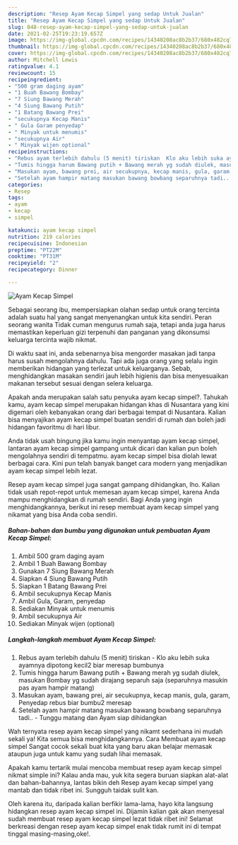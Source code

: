 ```yaml
---
description: "Resep Ayam Kecap Simpel yang sedap Untuk Jualan"
title: "Resep Ayam Kecap Simpel yang sedap Untuk Jualan"
slug: 848-resep-ayam-kecap-simpel-yang-sedap-untuk-jualan
date: 2021-02-25T19:23:19.657Z
image: https://img-global.cpcdn.com/recipes/14340208ac8b2b37/680x482cq70/ayam-kecap-simpel-foto-resep-utama.jpg
thumbnail: https://img-global.cpcdn.com/recipes/14340208ac8b2b37/680x482cq70/ayam-kecap-simpel-foto-resep-utama.jpg
cover: https://img-global.cpcdn.com/recipes/14340208ac8b2b37/680x482cq70/ayam-kecap-simpel-foto-resep-utama.jpg
author: Mitchell Lewis
ratingvalue: 4.1
reviewcount: 15
recipeingredient:
- "500 gram daging ayam"
- "1 Buah Bawang Bombay"
- "7 Siung Bawang Merah"
- "4 Siung Bawang Putih"
- "1 Batang Bawang Prei"
- "secukupnya Kecap Manis"
- " Gula Garam penyedap"
- " Minyak untuk menumis"
- "secukupnya Air"
- " Minyak wijen optional"
recipeinstructions:
- "Rebus ayam terlebih dahulu (5 menit) tiriskan  Klo aku lebih suka ayamnya dipotong kecil2 biar meresap bumbunya"
- "Tumis hingga harum Bawang putih + Bawang merah yg sudah diulek, masukan Bombay yg sudah dirajang separuh saja (separuhnya masukin pas ayam hampir matang)"
- "Masukan ayam, bawang prei, air secukupnya, kecap manis, gula, garam, Penyedap rebus biar bumbu2 meresap"
- "Setelah ayam hampir matang masukan bawang bowbang separuhnya tadi.. Tunggu matang dan Ayam siap dihidangkan"
categories:
- Resep
tags:
- ayam
- kecap
- simpel

katakunci: ayam kecap simpel 
nutrition: 219 calories
recipecuisine: Indonesian
preptime: "PT22M"
cooktime: "PT31M"
recipeyield: "2"
recipecategory: Dinner

---
```



![Ayam Kecap Simpel](https://img-global.cpcdn.com/recipes/14340208ac8b2b37/680x482cq70/ayam-kecap-simpel-foto-resep-utama.jpg)

Sebagai seorang ibu, mempersiapkan olahan sedap untuk orang tercinta adalah suatu hal yang sangat menyenangkan untuk kita sendiri. Peran seorang  wanita Tidak cuman mengurus rumah saja, tetapi anda juga harus memastikan keperluan gizi terpenuhi dan panganan yang dikonsumsi keluarga tercinta wajib nikmat.

Di waktu  saat ini, anda sebenarnya bisa mengorder masakan jadi tanpa harus susah mengolahnya dahulu. Tapi ada juga orang yang selalu ingin memberikan hidangan yang terlezat untuk keluarganya. Sebab, menghidangkan masakan sendiri jauh lebih higienis dan bisa menyesuaikan makanan tersebut sesuai dengan selera keluarga. 



Apakah anda merupakan salah satu penyuka ayam kecap simpel?. Tahukah kamu, ayam kecap simpel merupakan hidangan khas di Nusantara yang kini digemari oleh kebanyakan orang dari berbagai tempat di Nusantara. Kalian bisa menyajikan ayam kecap simpel buatan sendiri di rumah dan boleh jadi hidangan favoritmu di hari libur.

Anda tidak usah bingung jika kamu ingin menyantap ayam kecap simpel, lantaran ayam kecap simpel gampang untuk dicari dan kalian pun boleh mengolahnya sendiri di tempatmu. ayam kecap simpel bisa diolah lewat berbagai cara. Kini pun telah banyak banget cara modern yang menjadikan ayam kecap simpel lebih lezat.

Resep ayam kecap simpel juga sangat gampang dihidangkan, lho. Kalian tidak usah repot-repot untuk memesan ayam kecap simpel, karena Anda mampu menghidangkan di rumah sendiri. Bagi Anda yang ingin menghidangkannya, berikut ini resep membuat ayam kecap simpel yang nikamat yang bisa Anda coba sendiri.

<!--inarticleads1-->

##### Bahan-bahan dan bumbu yang digunakan untuk pembuatan Ayam Kecap Simpel:

1. Ambil 500 gram daging ayam
1. Ambil 1 Buah Bawang Bombay
1. Gunakan 7 Siung Bawang Merah
1. Siapkan 4 Siung Bawang Putih
1. Siapkan 1 Batang Bawang Prei
1. Ambil secukupnya Kecap Manis
1. Ambil  Gula, Garam, penyedap
1. Sediakan  Minyak untuk menumis
1. Ambil secukupnya Air
1. Sediakan  Minyak wijen (optional)




<!--inarticleads2-->

##### Langkah-langkah membuat Ayam Kecap Simpel:

1. Rebus ayam terlebih dahulu (5 menit) tiriskan  - Klo aku lebih suka ayamnya dipotong kecil2 biar meresap bumbunya
1. Tumis hingga harum Bawang putih + Bawang merah yg sudah diulek, masukan Bombay yg sudah dirajang separuh saja (separuhnya masukin pas ayam hampir matang)
1. Masukan ayam, bawang prei, air secukupnya, kecap manis, gula, garam, Penyedap rebus biar bumbu2 meresap
1. Setelah ayam hampir matang masukan bawang bowbang separuhnya tadi.. - Tunggu matang dan Ayam siap dihidangkan




Wah ternyata resep ayam kecap simpel yang nikamt sederhana ini mudah sekali ya! Kita semua bisa menghidangkannya. Cara Membuat ayam kecap simpel Sangat cocok sekali buat kita yang baru akan belajar memasak ataupun juga untuk kamu yang sudah lihai memasak.

Apakah kamu tertarik mulai mencoba membuat resep ayam kecap simpel nikmat simple ini? Kalau anda mau, yuk kita segera buruan siapkan alat-alat dan bahan-bahannya, lantas bikin deh Resep ayam kecap simpel yang mantab dan tidak ribet ini. Sungguh taidak sulit kan. 

Oleh karena itu, daripada kalian berfikir lama-lama, hayo kita langsung hidangkan resep ayam kecap simpel ini. Dijamin kalian gak akan menyesal sudah membuat resep ayam kecap simpel lezat tidak ribet ini! Selamat berkreasi dengan resep ayam kecap simpel enak tidak rumit ini di tempat tinggal masing-masing,oke!.

